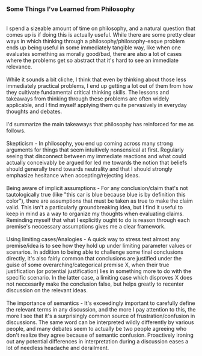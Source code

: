 
### Some Things I've Learned from Philosophy
<br>
I spend a sizeable amount of time on philosophy, and a natural
question that comes up is if doing this is actually useful. While
there are some pretty clear ways in which thinking through a philosophy/philosophy-esque problem
ends up being useful in some immediately tangible way, like when one evaluates
something as morally good/bad, there are also a lot of cases
where the problems get so abstract that it's hard to see an immediate relevance.
<br><br>
While it sounds a bit cliche, I think that even by thinking about those less
immediately practical problems, I end up getting a lot out of them from
how they cultivate fundamental critical thinking skills. The lessons and takeaways
from thinking through these problems are often widely applicable, and
I find myself applying them quite pervasively in everyday thoughts and debates.
<br><br>
I'd summarize the main takeaways that 
philosophy has reinforced for me as follows.
<br><br>
Skepticism - In philosophy, you end up coming across many strong arguments
for things that seem intuitively nonsensical at first. Regularly seeing that disconnect
between my immediate reactions and what could actually conceivably be argued
for led me towards the notion that beliefs should generally trend towards neutrality
and that I should strongly emphasize hesitance when accepting/rejecting ideas.
<br><br>
Being aware of implicit assumptions - For any conclusion/claim that's not
tautologically true (like "this car is blue because blue is by definition this color"),
there are assumptions that must be taken as true to make the claim valid. This isn't a particularly
groundbreaking idea, but I find it useful to keep in mind as a way to organize my thoughts when
evaluating claims. Reminding myself that what I explicitly ought to do is
reason through each premise's neccessary assumptions gives me a clear framework.
<br><br>
Using limiting cases/Analogies - A quick way to stress test almost any premise/idea is 
to see how they hold up under limiting parameter values or scenarios. In addition to being able to challenge some 
final conclusions directly, it's also fairly common that conclusions are justified under the 
guise of some overarching/categorical premise X, when their true justification (or potential justification) 
lies in something more to do with the specific scenario. In the latter case, a limiting case which
disproves X does not neccesarily make the conclusion false, but helps greatly to recenter
discussion on the relevant ideas.
<br><br>
The importance of semantics - It's exceedingly important to carefully define the relevant
terms in any discussion, and the more I pay attention to this, the more I see that it's
a surprisingly common source of frustration/confusion in discussions. The same word can be interpreted wildly differently by various people, and 
many debates seem to actually be two people agreeing who don't realize they agree because of semantic confusion. Proactively ironing out any potential
differences in interpretation during a discussion eases a lot of needless headache and derailment.
<br><br>

 

